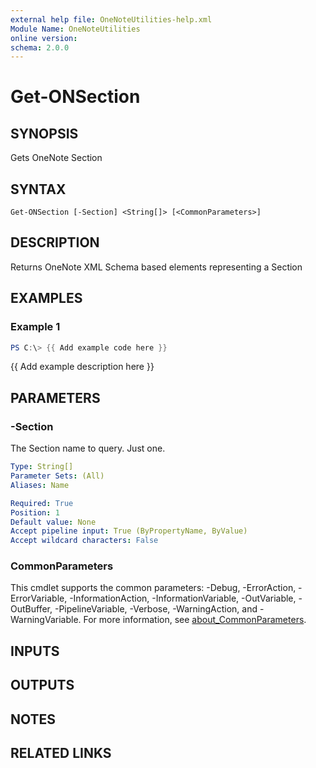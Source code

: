 ```yaml
---
external help file: OneNoteUtilities-help.xml
Module Name: OneNoteUtilities
online version:
schema: 2.0.0
---
```


# Get-ONSection

## SYNOPSIS
Gets OneNote Section

## SYNTAX

```
Get-ONSection [-Section] <String[]> [<CommonParameters>]
```

## DESCRIPTION
Returns OneNote XML Schema based elements representing a Section

## EXAMPLES

### Example 1
```powershell
PS C:\> {{ Add example code here }}
```

{{ Add example description here }}

## PARAMETERS

### -Section
The Section name to query.
Just one.

```yaml
Type: String[]
Parameter Sets: (All)
Aliases: Name

Required: True
Position: 1
Default value: None
Accept pipeline input: True (ByPropertyName, ByValue)
Accept wildcard characters: False
```

### CommonParameters
This cmdlet supports the common parameters: -Debug, -ErrorAction, -ErrorVariable, -InformationAction, -InformationVariable, -OutVariable, -OutBuffer, -PipelineVariable, -Verbose, -WarningAction, and -WarningVariable. For more information, see [about_CommonParameters](http://go.microsoft.com/fwlink/?LinkID=113216).

## INPUTS

## OUTPUTS

## NOTES

## RELATED LINKS
